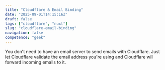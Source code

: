 ```yaml
---
title: "Cloudflare & Email Binding"
date: "2025-09-01T14:15:16Z"
draft: false
tags: ["cloudflare", "nuxt"]
slug: "cloudflare-email-binding"
navigation: false
competence: "geek"
---
```


You don't need to have an email server to send emails with Cloudflare. Just let Cloudflare validate the email address you're using and Cloudflare will forward incoming emails to it.

<!--more-->